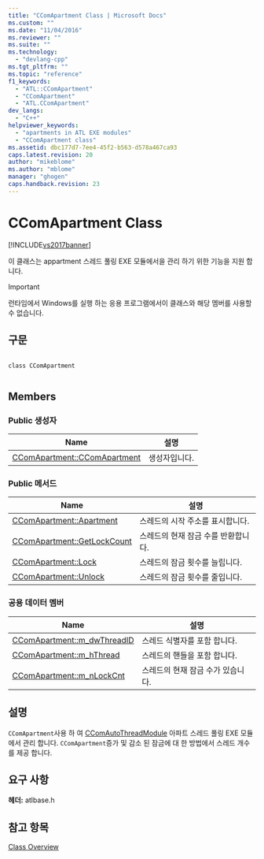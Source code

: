 ```yaml
---
title: "CComApartment Class | Microsoft Docs"
ms.custom: ""
ms.date: "11/04/2016"
ms.reviewer: ""
ms.suite: ""
ms.technology: 
  - "devlang-cpp"
ms.tgt_pltfrm: ""
ms.topic: "reference"
f1_keywords: 
  - "ATL::CComApartment"
  - "CComApartment"
  - "ATL.CComApartment"
dev_langs: 
  - "C++"
helpviewer_keywords: 
  - "apartments in ATL EXE modules"
  - "CComApartment class"
ms.assetid: dbc177d7-7ee4-45f2-b563-d578a467ca93
caps.latest.revision: 20
author: "mikeblome"
ms.author: "mblome"
manager: "ghogen"
caps.handback.revision: 23
---
```

# CComApartment Class
[!INCLUDE[vs2017banner](../../assembler/inline/includes/vs2017banner.md)]

이 클래스는 appartment 스레드 풀링 EXE 모듈에서을 관리 하기 위한 기능을 지원 합니다.  
  
> [!IMPORTANT]
>  런타임에서 Windows를 실행 하는 응용 프로그램에서이 클래스와 해당 멤버를 사용할 수 없습니다.  
  
## 구문  
  
```  
  
class CComApartment  
  
```  
  
## Members  
  
### Public 생성자  
  
|Name|설명|  
|----------|--------|  
|[CComApartment::CComApartment](../Topic/CComApartment::CComApartment.md)|생성자입니다.|  
  
### Public 메서드  
  
|Name|설명|  
|----------|--------|  
|[CComApartment::Apartment](../Topic/CComApartment::Apartment.md)|스레드의 시작 주소를 표시합니다.|  
|[CComApartment::GetLockCount](../Topic/CComApartment::GetLockCount.md)|스레드의 현재 잠금 수를 반환합니다.|  
|[CComApartment::Lock](../Topic/CComApartment::Lock.md)|스레드의 잠금 횟수를 늘립니다.|  
|[CComApartment::Unlock](../Topic/CComApartment::Unlock.md)|스레드의 잠금 횟수를 줄입니다.|  
  
### 공용 데이터 멤버  
  
|Name|설명|  
|----------|--------|  
|[CComApartment::m\_dwThreadID](../Topic/CComApartment::m_dwThreadID.md)|스레드 식별자를 포함 합니다.|  
|[CComApartment::m\_hThread](../Topic/CComApartment::m_hThread.md)|스레드의 핸들을 포함 합니다.|  
|[CComApartment::m\_nLockCnt](../Topic/CComApartment::m_nLockCnt.md)|스레드의 현재 잠금 수가 있습니다.|  
  
## 설명  
 `CComApartment`사용 하 여  [CComAutoThreadModule](../../atl/reference/ccomautothreadmodule-class.md) 아파트 스레드 풀링 EXE 모듈에서 관리 합니다.  `CComApartment`증가 및 감소 된 잠금에 대 한 방법에서 스레드 개수를 제공 합니다.  
  
## 요구 사항  
 **헤더:**  atlbase.h  
  
## 참고 항목  
 [Class Overview](../../atl/atl-class-overview.md)
